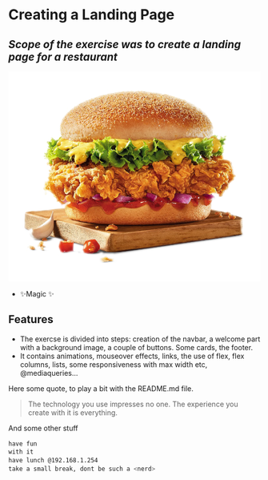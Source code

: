# Creating a Landing Page
## _Scope of the exercise was to create a landing page for a restaurant_

[![PM|Restaurant webpage](\assets\header\logo.png)](.\index.html)

- ✨Magic ✨

## Features

- The exercse is divided into steps: creation of the navbar, a welcome part with a background image, a couple of buttons. Some cards, the footer.
- It contains animations, mouseover effects, links, the use of flex, flex columns, lists, some responsiveness with max width etc, @mediaqueries...

Here some quote, to play a bit with the README.md file.
> The technology you use impresses no one. 
> The experience you create with it is everything.

And some other stuff

```sh
have fun
with it
have lunch @192.168.1.254
take a small break, dont be such a <nerd>
```